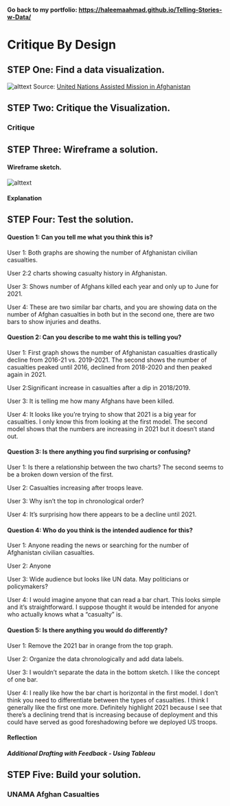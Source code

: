 #### Go back to my portfolio: https://haleemaahmad.github.io/Telling-Stories-w-Data/

# Critique By Design
## STEP One: Find a data visualization. 
![alttext](https://github.com/haleemaahmad/Telling-Stories-w-Data/issues/1#issue-1049372629)
Source: [United Nations Assisted Mission in Afghanistan](https://news.un.org/en/story/2021/07/1096382)

## STEP Two: Critique the Visualization.
### Critique

## STEP Three: Wireframe a solution.
#### Wireframe sketch. 
![alttext](https://github.com/haleemaahmad/Telling-Stories-w-Data/issues/2#issue-1049373033)
#### Explanation 

## STEP Four: Test the solution. 

#### Question 1: Can you tell me what you think this is?
User 1: Both graphs are showing the number of Afghanistan civilian casualties.

User 2:2 charts showing casualty history in Afghanistan.

User 3: Shows number of Afghans killed each year and only up to June for 2021.

User 4: These are two similar bar charts, and you are showing data on the number of Afghan casualties in both but in the second one, there are two bars to show injuries and deaths.

#### Question 2: Can you describe to me waht this is telling you?
User 1: First graph shows the number of Afghanistan casualties drastically decline from 2016-21 vs. 2019-2021. The second shows the number of casualties peaked until 2016, declined from 2018-2020 and then peaked again in 2021.

User 2:Significant increase in casualties after a dip in 2018/2019.

User 3: It is telling me how many Afghans have been killed.

User 4: It looks like you’re trying to show that 2021 is a big year for casualties. I only know this from looking at the first model. The second model shows that the numbers are increasing in 2021 but it doesn’t stand out.

#### Question 3: Is there anything you find surprising or confusing?
User 1: Is there a relationship between the two charts? The second seems to be a broken down version of the first.

User 2: Casualties increasing after troops leave.

User 3: Why isn’t the top in chronological order?

User 4: It’s surprising how there appears to be a decline until 2021.

#### Question 4: Who do you think is the intended audience for this?
User 1: Anyone reading the news or searching for the number of Afghanistan civilian casualties.

User 2: Anyone

User 3: Wide audience but looks like UN data. May politicians or policymakers?

User 4: I would imagine anyone that can read a bar chart. This looks simple and it’s straightforward. I suppose thought it would be intended for anyone who actually knows what a “casualty” is. 

#### Question 5: Is there anything you would do differently?
User 1: Remove the 2021 bar in orange from the top graph.

User 2: Organize the data chronologically and add data labels.

User 3: I wouldn’t separate the data in the bottom sketch. I like the concept of one bar.

User 4: I really like how the bar chart is horizontal in the first model. I don’t think you need to differentiate between the types of casualties. I think I generally like the first one more.  Definitely highlight 2021 because I see that there’s a declining trend that is increasing because of deployment and this could have served as good foreshadowing before we deployed US troops.

#### Reflection


##### Additional Drafting with Feedback - Using Tableau

## STEP Five: Build your solution. 
### UNAMA Afghan Casualties
<script type='text/javascript' src='https://prod-useast-b.online.tableau.com/javascripts/api/viz_v1.js'></script><div class='tableauPlaceholder' style='width: 1152px; height: 678px;'><object class='tableauViz' width='1152' height='678' style='display:none;'><param name='host_url' value='https%3A%2F%2Fprod-useast-b.online.tableau.com%2F' /> <param name='embed_code_version' value='3' /> <param name='site_root' value='&#47;t&#47;hjahmadportfolio' /><param name='name' value='CritiqueVisualization-UNAMAAfghanCasualties&#47;AfghanCasualities' /><param name='tabs' value='no' /><param name='toolbar' value='yes' /><param name='showAppBanner' value='false' /></object></div>
